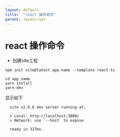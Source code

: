 ```yaml
---
layout: default
title:  "react 操作命令"
parent: Javascript
---
```

# react 操作命令
- 创建vite工程
```npm
npm init vite@latest app-name --template react-ts
```
```
cd app_name
yarn install
yarn dev
```
显示如下
```vite
  vite v2.9.6 dev server running at:

  > Local: http://localhost:3000/
  > Network: use `--host` to expose

  ready in 317ms.
```


<div id="gitalk-container"></div>
<link rel="stylesheet" href="https://unpkg.com/gitalk/dist/gitalk.css">
<script src="https://unpkg.com/gitalk/dist/gitalk.min.js"></script>
<script type="text/javascript">
const gitalk = new Gitalk({
  clientID: 'c8000586a21c80291476',
  clientSecret: '043d2b75bd32c8d03f65d088bbd475c563a287f4',
  repo: 'imoowi.github.io',
  owner: 'imoowi',
  admin: ['imoowi'],
  distractionFreeMode: false  
});
gitalk.render('gitalk-container')
</script>